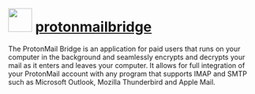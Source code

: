 # <img src="https://rawcdn.githack.com/Jarcho/chocolatey-packages/43dda0b49514396e66b487a5faf1e6aaec94ace2/protonmailbridge/icon.png" width="48" height="48"/> [protonmailbridge](https://chocolatey.org/packages/protonmailbridge)

The ProtonMail Bridge is an application for paid users that runs on your computer in the background and seamlessly encrypts and decrypts your mail as it enters and leaves your computer. It allows for full integration of your ProtonMail account with any program that supports IMAP and SMTP such as Microsoft Outlook, Mozilla Thunderbird and Apple Mail.
